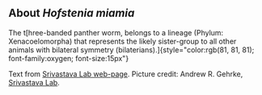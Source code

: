 About *Hofstenia miamia*
------------------------

The t[hree-banded panther worm, belongs to a lineage (Phylum:
Xenacoelomorpha) that represents the likely sister-group to all other
animals with bilateral symmetry
(bilaterians).]{style="color:rgb(81, 81, 81); font-family:oxygen; font-size:15px"}

Text from [Srivastava Lab
web-page](http://www.srivastavalab.org/research.html). Picture credit:
Andrew R. Gehrke, [Srivastava Lab](http://www.srivastavalab.org).
